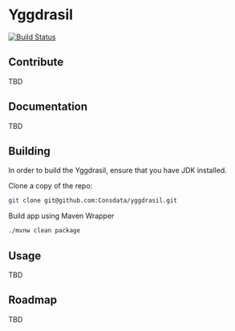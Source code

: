 





# Yggdrasil

[![Build Status](https://travis-ci.org/Consdata/yggdrasil.svg?branch=master)](https://travis-ci.org/Consdata/yggdrasil)

## Contribute

TBD

## Documentation

TBD

## Building

In order to build the Yggdrasil, ensure that you have JDK installed.

Clone a copy of the repo:

```bash
git clone git@github.com:Consdata/yggdrasil.git
```

Build app using Maven Wrapper

```bash
./mvnw clean package
```

## Usage

TBD

## Roadmap

TBD
